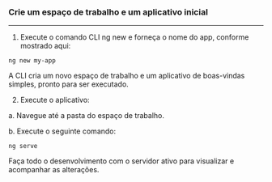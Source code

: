 ### Crie um espaço de trabalho e um aplicativo inicial  
---  

1. Execute o comando CLI ng new e forneça o nome do app, conforme mostrado aqui:  

`ng new my-app`  

A CLI cria um novo espaço de trabalho e um aplicativo de boas-vindas simples, pronto para ser executado.  

2. Execute o aplicativo:

a. Navegue até a pasta do espaço de trabalho.  

b. Execute o seguinte comando:  

`ng serve`  

Faça todo o desenvolvimento com o servidor ativo para visualizar e acompanhar as alterações.

